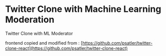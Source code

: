 # Twitter Clone with Machine Learning Moderation

 Twitter Clone with ML Moderator

 frontend copied and modified from : [https://github.com/psatler/twitter-clone-react](https://github.com/psatler/twitter-clone-react)